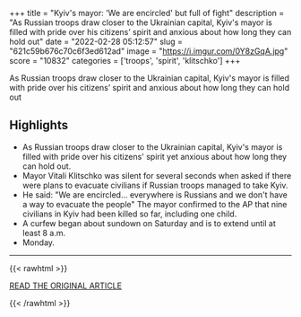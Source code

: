 +++
title = "Kyiv's mayor: 'We are encircled' but full of fight"
description = "As Russian troops draw closer to the Ukrainian capital, Kyiv's mayor is filled with pride over his citizens’ spirit and anxious about how long they can hold out"
date = "2022-02-28 05:12:57"
slug = "621c59b676c70c6f3ed612ad"
image = "https://i.imgur.com/0Y8zGqA.jpg"
score = "10832"
categories = ['troops', 'spirit', 'klitschko']
+++

As Russian troops draw closer to the Ukrainian capital, Kyiv's mayor is filled with pride over his citizens’ spirit and anxious about how long they can hold out

## Highlights

- As Russian troops draw closer to the Ukrainian capital, Kyiv's mayor is filled with pride over his citizens' spirit yet anxious about how long they can hold out.
- Mayor Vitali Klitschko was silent for several seconds when asked if there were plans to evacuate civilians if Russian troops managed to take Kyiv.
- He said: "We are encircled... everywhere is Russians and we don't have a way to evacuate the people" The mayor confirmed to the AP that nine civilians in Kyiv had been killed so far, including one child.
- A curfew began about sundown on Saturday and is to extend until at least 8 a.m.
- Monday.

---

{{< rawhtml >}}
  <p class="article-category">
    <a target="_blank" href="https://abcnews.go.com/International/wireStory/kyivs-mayor-encircled-full-fight-83143558">READ THE ORIGINAL ARTICLE</a>
  </p>
{{< /rawhtml >}}
